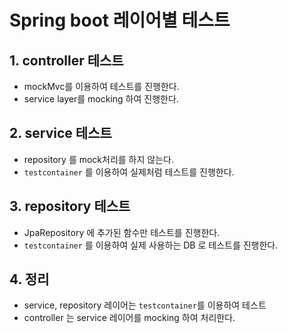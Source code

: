 # Spring boot 레이어별 테스트


## 1. controller 테스트
- mockMvc를 이용하여 테스트를 진행한다.
- service layer를 mocking 하여 진행한다. 

## 2. service 테스트
- repository 를 mock처리를 하지 않는다.
- `testcontainer` 를 이용하여 실제처럼 테스트를 진행한다.

## 3. repository 테스트
- JpaRepository 에 추가된 함수만 테스트를 진행한다.
- `testcontainer` 를 이용하여 실제 사용하는 DB 로 테스트를 진행한다.

## 4. 정리
- service, repository 레이어는 `testcontainer`를 이용하여 테스트
- controller 는 service 레이어를 mocking 하여 처리한다.

